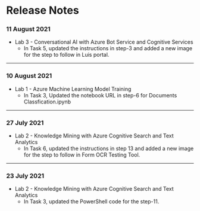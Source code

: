 # Release Notes

### 11 August 2021
* Lab 3 - Conversational AI with Azure Bot Service and Cognitive Services
  - In Task 5, updated the instructions in step-3 and added a new image for the step to follow in Luis portal.

-----------
### 10 August 2021
* Lab 1 - Azure Machine Learning Model Training
  - In Task 3, Updated the notebook URL in step-6 for Documents Classfication.ipynb

-----------
### 27 July 2021
* Lab 2 - Knowledge Mining with Azure Cognitive Search and Text Analytics
  - In Task 6, updated the instructions in step 13 and added a new image for the step to follow in Form OCR Testing Tool.

-----------

### 23 July 2021
* Lab 2 - Knowledge Mining with Azure Cognitive Search and Text Analytics
  - In Task 3, updated the PowerShell code for the step-11.

